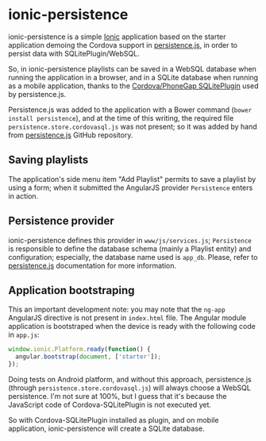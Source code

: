 ionic-persistence
=================

ionic-persistence is a simple [Ionic](http://ionicframework.com/) application based on the starter application demoing the Cordova support in [persistence.js](https://github.com/coresmart/persistencejs), in order to persist data with SQLitePlugin/WebSQL.

So, in ionic-persistence playlists can be saved in a WebSQL database when running the application in a browser, and in a SQLite database when running as a mobile application, thanks to the [Cordova/PhoneGap SQLitePlugin](https://github.com/brodysoft/Cordova-SQLitePlugin) used by persistence.js.

Persistence.js was added to the application with a Bower command (`bower install persistence`), and at the time of this writing, the required file `persistence.store.cordovasql.js` was not present; so it was added by hand from [persistence.js](https://github.com/coresmart/persistencejs) GitHub repository.

Saving playlists
----------------

The application's side menu item "Add Playlist" permits to save a playlist by using a form; when it submitted the AngularJS provider `Persistence` enters in action. 

Persistence provider
--------------------

ionic-persistence defines this provider in `www/js/services.js`; `Persistence` is responsible to define the database schema (mainly a Playlist entity) and configuration; especially, the database name used is `app_db`. Please, refer to [persistence.js](https://github.com/coresmart/persistencejs) documentation for more information.

Application bootstraping
-------------------------

This an important development note: you may note that the `ng-app` AngularJS directive is not present in `index.html` file. The Angular module application is bootstraped when the device is ready with the following code in `app.js`:

```javascript
window.ionic.Platform.ready(function() {
  angular.bootstrap(document, ['starter']);
});
```

Doing tests on Android platform, and without this approach, persistence.js (through `persistence.store.cordovasql.js`) will always choose a WebSQL persistence. I'm not sure at 100%, but I guess that it's because the JavaScript code of Cordova-SQLitePlugin is not executed yet.

So with Cordova-SQLitePlugin installed as plugin, and on mobile application, ionic-persistence will create a SQLite database.
